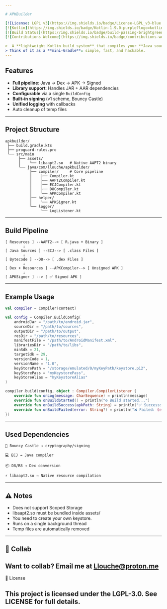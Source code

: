 ```yaml
---

# APKBuilder

[![License: LGPL v3](https://img.shields.io/badge/License-LGPL_v3-blue.svg)](LICENSE)
[![Kotlin](https://img.shields.io/badge/Kotlin-1.9.0-purple?logo=kotlin)](https://kotlinlang.org/)
[![Build Status](https://img.shields.io/badge/build-passing-brightgreen?logo=github)](#-build-process)
[![Contributions Welcome](https://img.shields.io/badge/contributions-welcome-orange.svg)](#-contributing)

>  A **lightweight Kotlin build system** that compiles your **Java source + Android resources** into a fully signed `.apk`.  
> Think of it as a **mini-Gradle**: simple, fast, and hackable.
---
```


## Features

- **Full pipeline**: Java → Dex → APK → Signed  
- **Library support**: Handles JAR + AAR dependencies  
- **Configurable** via a single `BuildConfig`  
- **Built-in signing** (v1 scheme, Bouncy Castle)  
- **Unified logging** with callbacks  
- Auto cleanup of temp files  

---

## Project Structure

```text
apkbuilder/
 ├── build.gradle.kts
 ├── proguard-rules.pro
 └── src/main
      ├── assets/
      │    └── libaapt2.so   # Native AAPT2 binary
      └── java/com/llouche/apkbuilder/
           ├── compiler/     # Core pipeline
           │    ├── Compiler.kt
           │    ├── AAPT2Compiler.kt
           │    ├── ECJCompiler.kt
           │    ├── D8Compiler.kt
           │    └── APKCompiler.kt
           ├── helper/
           │    └── APKSigner.kt
           └── logger/
                └── LogListener.kt

```
---
## Build Pipeline
```
[ Resources ] --AAPT2--> [ R.java + Binary ] 
        ↓
[ Java Sources ] --ECJ--> [ .class Files ]
        ↓
[ Bytecode ] --D8--> [ .dex Files ]
        ↓
[ Dex + Resources ] --APKCompiler--> [ Unsigned APK ]
        ↓
[ APKSigner ] --> [ ✅ Signed APK ]

```
---
## Example Usage
``` kotlin
val compiler = Compiler(context)

val config = Compiler.BuildConfig(
    androidJar = "/path/to/android.jar",
    sourceDir = "/path/to/sources",
    outputDir = "/path/to/output",
    resDir = "/path/to/resources",
    manifestFile = "/path/to/AndroidManifest.xml",
    librariesDir = "/path/to/libs",
    minSdk = 21,
    targetSdk = 29,
    versionCode = 1,
    versionName = "1.0",
    keyStorePath = "/storage/emulated/0/myKeyPath/keystore.p12",
    keyStorePass = "myKeystorePass",
    keyStoreAlias = "myKeystoreAlias"
)

compiler.build(config, object : Compiler.CompilerListener {
    override fun onLog(message: CharSequence) = println(message)
    override fun onBuildStarted() = println("⚙️ Build started...")
    override fun onBuildSuccess(apkPath: String) = println("✅ Success: $apkPath")
    override fun onBuildFailed(error: String?) = println("❌ Failed: $error")
})

```
---
## Used Dependencies
``` 
🔑 Bouncy Castle → cryptography/signing

💻 ECJ → Java compiler

📦 D8/R8 → Dex conversion

⚡ libaapt2.so → Native resource compilation
```
---
## ⚠️ Notes
- Does not support Scoped Storage
- libaapt2.so must be bundled inside assets/
- You need to create your own keystore.
- Runs on a single background thread
- Temp files are automatically removed
---

## 🤝 Collab
Want to collab? Email me at Llouche@proton.me
---

📜 License

This project is licensed under the LGPL-3.0.
See LICENSE for full details.
---

